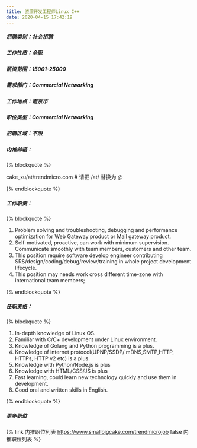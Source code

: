 ```yaml
---
title: 资深开发工程师Linux C++
date: 2020-04-15 17:42:19
---
```

##### 招聘类别：社会招聘
##### 工作性质：全职
##### 薪资范围：15001-25000
##### 需求部门：Commercial Networking
##### 工作地点：南京市
##### 职位类型：Commercial Networking
##### 招聘区域：不限 
##### 内推邮箱：
{% blockquote %}  

cake_xu/at/trendmicro.com # 请把 /at/ 替换为 @

{% endblockquote %}

##### 工作职责：
{% blockquote %}  

1. Problem solving and troubleshooting, debugging and performance optimization for Web Gateway product or Mail gateway product.
2. Self-motivated, proactive, can work with minimum supervision. Communicate smoothly with team members, customers and other team.
3. This position require software develop engineer contributing SRS/design/coding/debug/review/training in whole project development lifecycle.
4. This position may needs work cross different time-zone with international team members;

{% endblockquote %}

##### 任职资格：
{% blockquote %}  

1. In-depth knowledge of Linux OS.
2. Familiar with C/C+ development under Linux environment.
3. Knowledge of Golang and Python programming is a plus.
4. Knowledge of internet protocol(UPNP/SSDP/ mDNS,SMTP,HTTP, HTTPs, HTTP v2 etc) is a plus.
5. Knowledge with Python/Node.js is plus
6. Knowledge with HTML/CSS/JS is plus
7. Fast learning, could learn new technology quickly and use them in development.
8. Good oral and written skills in English.

{% endblockquote %}

##### 更多职位
{% link 内推职位列表 https://www.smallbigcake.com/trendmicrojob false 内推职位列表 %}
